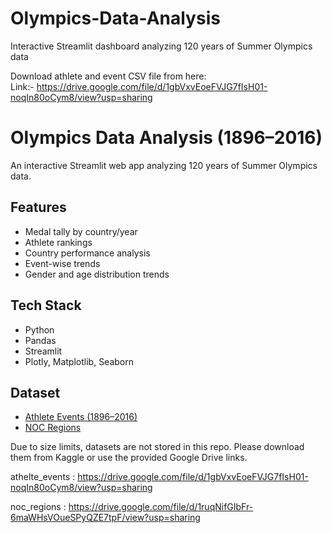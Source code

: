 # Olympics-Data-Analysis
Interactive Streamlit dashboard analyzing 120 years of Summer Olympics data

Download athlete and event CSV file from here:<br>
Link:- https://drive.google.com/file/d/1gbVxvEoeFVJG7fIsH01-noqIn80oCym8/view?usp=sharing

# Olympics Data Analysis (1896–2016)

An interactive Streamlit web app analyzing 120 years of Summer Olympics data.

## Features
- Medal tally by country/year
- Athlete rankings
- Country performance analysis
- Event-wise trends
- Gender and age distribution trends

## Tech Stack
- Python
- Pandas
- Streamlit
- Plotly, Matplotlib, Seaborn

## Dataset
- [Athlete Events (1896–2016)](https://www.kaggle.com/heesoo37/120-years-of-olympic-history-athletes-and-results)  
- [NOC Regions](https://www.kaggle.com/heesoo37/120-years-of-olympic-history-athletes-and-results)

Due to size limits, datasets are not stored in this repo. Please download them from Kaggle or use the provided Google Drive links.

athelte_events : https://drive.google.com/file/d/1gbVxvEoeFVJG7fIsH01-noqIn80oCym8/view?usp=sharing

noc_regions : https://drive.google.com/file/d/1ruqNifGIbFr-6maWHsVOueSPyQZE7tpF/view?usp=sharing

